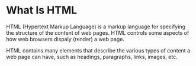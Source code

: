 # What Is HTML

HTML (Hypertext Markup Language) is a markup language for specifying the structure of the content of web pages. HTML controls some aspects of how web browsers dispaly (render) a web page.

HTML contains many elements that describe the various types of content a web page can have, such as headings, paragraphs, links, images, etc.
